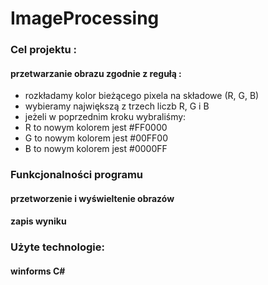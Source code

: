 # ImageProcessing
### Cel projektu : 
#### przetwarzanie obrazu zgodnie z regułą :
- rozkładamy kolor bieżącego pixela na składowe (R, G, B)
- wybieramy największą z trzech liczb R, G i B
- jeżeli w poprzednim kroku wybraliśmy:
- R to nowym kolorem jest #FF0000
- G to nowym kolorem jest #00FF00
- B to nowym kolorem jest #0000FF
### Funkcjonalności programu
#### przetworzenie i wyświeltenie obrazów 
#### zapis wyniku

### Użyte technologie:
#### winforms C#

